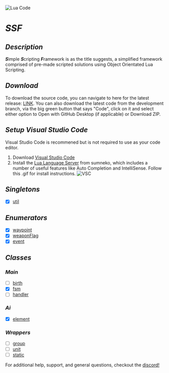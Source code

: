 ![Lua Code](https://github.com/Wizxrd/SSF/actions/workflows/luaCI.yml/badge.svg)
# ***SSF***

## ***Description***
***S***imple  ***S***cripting ***F***ramework is as the title suggests, a simplified framework comprised of pre-made scripted solutions using Object Orientated Lua Scripting.

## ***Download***
To download the source code, you can navigate to here for the latest release: [LINK](). You can also download the latest code from the development branch, via the big green button that says "Code", click on it and select either option to Open with GitHub Desktop (if applicable) or Download ZIP.

## ***Setup Visual Studio Code***
Visual Studio Code is recommened but is not required to use as your code editor.
1) Download [Visual Studio Code](https://code.visualstudio.com/download)
2) Install the [Lua Language Server](https://github.com/sumneko/lua-language-server) from sumneko, which includes a number of useful features like Auto Completion and IntelliSense. Follow this .gif for install instructions.
![VSC](https://github.com/sumneko/vscode-lua/raw/master/images//Install%20In%20VSCode.gif)

## ***Singletons***
- [X] [util](./singletons/util/README.md)

## ***Enumerators***
- [X] [waypoint](./enumerators/waypoint/README.md)
- [X] [weaponFlag](./enumerators/weaponFlag/README.md)
- [X] [event](./enumerators/event/README.md)

## ***Classes***
### ***Main***
- [ ] [birth](./classes/main/birth/README.md)
- [X] [fsm](./classes/main/fsm/README.md)
- [ ] [handler](./classes/main/handler/README.md)

### ***Ai***
- [X] [element](./classes/ai/element/README.md)

### ***Wrappers***
- [ ] [group](./classes/wrappers/group/README.md)
- [ ] [unit](./classes/wrappers/unit/README.md)
- [ ] [static](./classes/wrappers/static/README.md)

For additional help, support, and general questions, checkout the [discord!](https://discord.gg/JNeaNjecXy)